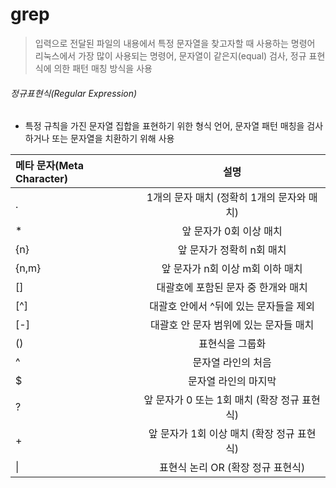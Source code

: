 # grep 

> 입력으로 전달된 파일의 내용에서 특정 문자열을 찾고자할 때 사용하는 명령어  
리눅스에서 가장 많이 사용되는 명령어, 문자열이 같은지(equal) 검사, 정규 표현식에 의한 패턴 매칭 방식을 사용

###### 정규표현식(Regular Expression)

- 특정 규칙을 가진 문자열 집합을 표현하기 위한 형식 언어, 문자열 패턴 매칭을 검사하거나 또는 문자열을 치환하기 위해 사용

메타 문자(Meta Character) | 설명
|:--|:--:|
|.|1개의 문자 매치 (정확히 1개의 문자와 매치)|
|*|앞 문자가 0회 이상 매치|
|{n}|앞 문자가 정확히 n회 매치|
|{n,m}|앞 문자가 n회 이상 m회 이하 매치|
|[]|대괄호에 포함된 문자 중 한개와 매치|
|[^]|대괄호 안에서 ^뒤에 있는 문자들을 제외|
|[-]|대괄호 안 문자 범위에 있는 문자들 매치|
|()|표현식을 그룹화|
|^|문자열 라인의 처음|
|$|문자열 라인의 마지막|
|?|앞 문자가 0 또는 1회 매치 (확장 정규 표현식)|
|+|앞 문자가 1회 이상 매치 (확장 정규 표현식)|
|\||표현식 논리 OR (확장 정규 표현식)|
